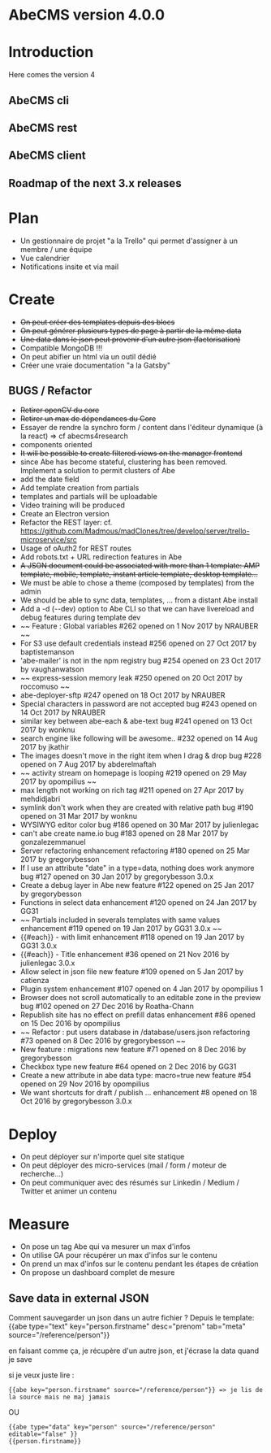 # AbeCMS version 4.0.0

# Introduction

Here comes the version 4

## AbeCMS cli
## AbeCMS rest
## AbeCMS client

## Roadmap of the next 3.x releases

# Plan
- Un gestionnaire de projet "a la Trello" qui permet d'assigner à un membre / une équipe
- Vue calendrier
- Notifications insite et via mail

# Create
- ~~On peut créer des templates depuis des blocs~~
- ~~On peut générer plusieurs types de page à partir de la même data~~
- ~~Une data dans le json peut provenir d'un autre json (factorisation)~~
- Compatible MongoDB !!!
- On peut abifier un html via un outil dédié
- Créer une vraie documentation "a la Gatsby"

## BUGS / Refactor
- ~~Retirer openCV du core~~
- ~~Retirer un max de dépendances du Core~~
- Essayer de rendre la synchro form / content dans l'éditeur dynamique (à la react) => cf abecms4research
- components oriented
- ~~It will be possible to create filtered views on the manager frontend~~
- since Abe has become stateful, clustering has been removed. Implement a solution to permit clusters of Abe
- add the date field
- Add template creation from partials
- templates and partials will be uploadable
- Video training will be produced
- Create an Electron version
- Refactor the REST layer: cf. https://github.com/Madmous/madClones/tree/develop/server/trello-microservice/src
- Usage of oAuth2 for REST routes
- Add robots.txt + URL redirection features in Abe
- ~~A JSON document could be associated with more than 1 template: AMP template, mobile, template, instant article template, desktop template...~~
- We must be able to chose a theme (composed by templates) from the admin
- We should be able to sync data, templates, ... from a distant Abe install
- Add a -d (--dev) option to Abe CLI so that we can have livereload and debug features during template dev
- ~~ Feature : Global variables #262 opened on 1 Nov 2017 by NRAUBER ~~
- For S3 use default credentials instead #256 opened on 27 Oct 2017 by baptistemanson
- 'abe-mailer' is not in the npm registry bug #254 opened on 23 Oct 2017 by vaughanwatson
- ~~ express-session memory leak #250 opened on 20 Oct 2017 by roccomuso  ~~
- abe-deployer-sftp #247 opened on 18 Oct 2017 by NRAUBER
- Special characters in password are not accepted bug #243 opened on 14 Oct 2017 by NRAUBER
- similar key between abe-each & abe-text bug #241 opened on 13 Oct 2017 by wonknu
- search engine like following will be awesome.. #232 opened on 14 Aug 2017 by jkathir
- The images doesn't move in the right item when I drag & drop bug #228 opened on 7 Aug 2017 by abderelmaftah
- ~~ activity stream on homepage is looping #219 opened on 29 May 2017 by opompilius ~~
- max length not working on rich tag #211 opened on 27 Apr 2017 by mehdidjabri
- symlink don't work when they are created with relative path bug #190 opened on 31 Mar 2017 by wonknu
- WYSIWYG editor color bug #186 opened on 30 Mar 2017 by julienlegac
- can't abe create name.io bug #183 opened on 28 Mar 2017 by gonzalezemmanuel
- Server refactoring enhancement refactoring #180 opened on 25 Mar 2017 by gregorybesson
- If I use an attribute "date" in a type=data, nothing does work anymore bug #127 opened on 30 Jan 2017 by gregorybesson  3.0.x
- Create a debug layer in Abe new feature #122 opened on 25 Jan 2017 by gregorybesson
- Functions in select data enhancement #120 opened on 24 Jan 2017 by GG31
- ~~ Partials included in severals templates with same values enhancement #119 opened on 19 Jan 2017 by GG31  3.0.x ~~
- {{#each}} - with limit enhancement #118 opened on 19 Jan 2017 by GG31  3.0.x
- {{#each}} - Title enhancement #36 opened on 21 Nov 2016 by julienlegac  3.0.x
- Allow select in json file new feature #109 opened on 5 Jan 2017 by catienza
- Plugin system enhancement #107 opened on 4 Jan 2017 by opompilius   1
- Browser does not scroll automatically to an editable zone in the preview bug #102 opened on 27 Dec 2016 by Roatha-Chann
- Republish site has no effect on prefill datas enhancement #86 opened on 15 Dec 2016 by opompilius
- ~~ Refactor : put users database in /database/users.json refactoring #73 opened on 8 Dec 2016 by gregorybesson ~~
- New feature : migrations new feature #71 opened on 8 Dec 2016 by gregorybesson
- Checkbox type new feature #64 opened on 2 Dec 2016 by GG31
- Create a new attribute in abe data type: macro=true new feature #54 opened on 29 Nov 2016 by opompilius
- We want shortcuts for draft / publish ... enhancement #8 opened on 18 Oct 2016 by gregorybesson  3.0.x

# Deploy
- On peut déployer sur n'importe quel site statique
- On peut déployer des micro-services (mail / form / moteur de recherche...)
- On peut communiquer avec des résumés sur Linkedin / Medium / Twitter et animer un contenu

# Measure
- On pose un tag Abe qui va mesurer un max d'infos
- On utilise GA pour récupérer un max d'infos sur le contenu
- On prend un max d'infos sur le contenu pendant les étapes de création
- On propose un dashboard complet de mesure


## Save data in external JSON
Comment sauvegarder un json dans un autre fichier ?
Depuis le template:
{{abe type="text" key="person.firstname" desc="prenom" tab="meta" source="/reference/person"}}

en faisant comme ça, je récupère d'un autre json, et j'écrase la data quand je save

si je veux juste lire :
```
{{abe key="person.firstname" source="/reference/person"}} => je lis de la source mais ne maj jamais
```
OU
```
{{abe type="data" key="person" source="/reference/person" editable="false" }}
{{person.firstname}}
```
